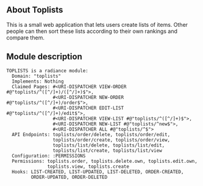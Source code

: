 ## About Toplists
This is a small web application that lets users create lists of items. Other people can then sort these lists according to their own rankings and compare them.

## Module description

```
TOPLISTS is a radiance module:
  Domain: "toplists"
  Implements: Nothing
  Claimed Pages: #<URI-DISPATCHER VIEW-ORDER #@"toplists/^([^/]+)/([^/]+)$">,
                 #<URI-DISPATCHER NEW-ORDER #@"toplists/^([^/]+)/order$">,
                 #<URI-DISPATCHER EDIT-LIST #@"toplists/^([^/]+)/edit$">,
                 #<URI-DISPATCHER VIEW-LIST #@"toplists/^([^/]+)$">,
                 #<URI-DISPATCHER NEW-LIST #@"toplists/^new$">,
                 #<URI-DISPATCHER ALL #@"toplists/^$">
  API Endpoints: toplists/order/delete, toplists/order/edit,
                 toplists/order/create, toplists/order/view,
                 toplists/list/delete, toplists/list/edit,
                 toplists/list/create, toplists/list/view
  Configuration: :PERMISSIONS
  Permissions: toplists.order, toplists.delete.own, toplists.edit.own,
               toplists.view, toplists.create
  Hooks: LIST-CREATED, LIST-UPDATED, LIST-DELETED, ORDER-CREATED,
         ORDER-UPDATED, ORDER-DELETED
```
